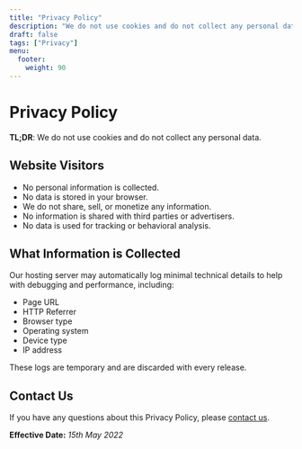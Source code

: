 ```yaml
---
title: "Privacy Policy"
description: "We do not use cookies and do not collect any personal data for this student project."
draft: false
tags: ["Privacy"]
menu:
  footer:
    weight: 90
---
```


# Privacy Policy

**TL;DR**: We do not use cookies and do not collect any personal data.

## Website Visitors

- No personal information is collected.
- No data is stored in your browser.
- We do not share, sell, or monetize any information.
- No information is shared with third parties or advertisers.
- No data is used for tracking or behavioral analysis.

## What Information is Collected

Our hosting server may automatically log minimal technical details to help with debugging and performance, including:

- Page URL
- HTTP Referrer
- Browser type
- Operating system
- Device type
- IP address

These logs are temporary and are discarded with every release.

## Contact Us

If you have any questions about this Privacy Policy, please [contact us](/contact/).

**Effective Date:** *15th May 2022*
